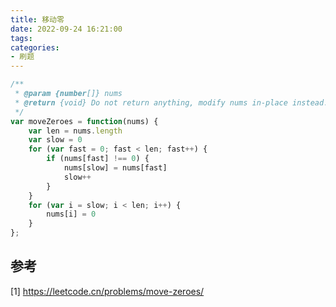 ```yaml
---
title: 移动零
date: 2022-09-24 16:21:00
tags:
categories:
- 刷题
---
```


```javascript
/**
 * @param {number[]} nums
 * @return {void} Do not return anything, modify nums in-place instead.
 */
var moveZeroes = function(nums) {
    var len = nums.length
    var slow = 0
    for (var fast = 0; fast < len; fast++) {
        if (nums[fast] !== 0) {
            nums[slow] = nums[fast]
            slow++
        }
    }
    for (var i = slow; i < len; i++) {
        nums[i] = 0
    }
};
```

## 参考
[1] https://leetcode.cn/problems/move-zeroes/